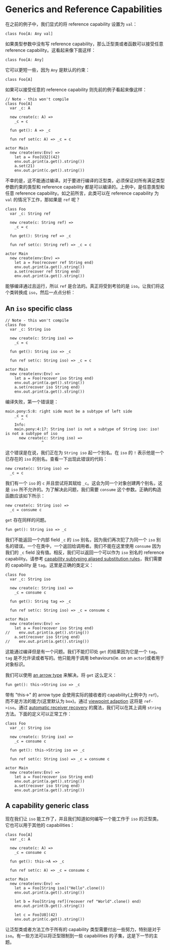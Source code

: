 # Generics and Reference Capabilities

在之前的例子中，我们显式的将 reference capability 设置为 `val`：

```pony
class Foo[A: Any val]
```

如果类型参数中没有写 reference capability，那么泛型类或者函数可以接受任意 reference capability。这看起来像下面这样：

```pony
class Foo[A: Any]
```

它可以更短一些，因为 `Any` 是默认的约束：

```pony
class Foo[A]
```

如果可以接受任意的 reference capability 则先前的例子看起来像这样：

```pony
// Note - this won't compile
class Foo[A]
  var _c: A

  new create(c: A) =>
    _c = c

  fun get(): A => _c

  fun ref set(c: A) => _c = c

actor Main
  new create(env:Env) =>
    let a = Foo[U32](42)
    env.out.print(a.get().string())
    a.set(21)
    env.out.print(c.get().string())
```


不幸的是，这不能通过编译。对于要进行编译的泛型类，必须保证对所有满足类型参数约束的类型和 reference capability 都是可以编译的。上例中，是任意类型和任意 reference capability。如之前所言，此类可以在 reference capability 为 `val` 的情况下工作，那如果是 `ref` 呢？

```pony
class Foo
  var _c: String ref

  new create(c: String ref) =>
    _c = c

  fun get(): String ref => _c

  fun ref set(c: String ref) => _c = c

actor Main
  new create(env:Env) =>
    let a = Foo(recover ref String end)
    env.out.print(a.get().string())
    a.set(recover ref String end)
    env.out.print(a.get().string())
```

能够编译通过且运行，所以 `ref` 是合法的。真正将受到考验的是 `iso`。让我们将这个类转换成 `iso`，然后一点点分析：

## An `iso` specific class

```pony
// Note - this won't compile
class Foo
  var _c: String iso

  new create(c: String iso) =>
    _c = c

  fun get(): String iso => _c

  fun ref set(c: String iso) => _c = c

actor Main
  new create(env:Env) =>
    let a = Foo(recover iso String end)
    env.out.print(a.get().string())
    a.set(recover iso String end)
    env.out.print(a.get().string())
```

编译失败，第一个错误是：

```
main.pony:5:8: right side must be a subtype of left side
    _c = c
       ^
    Info:
    main.pony:4:17: String iso! is not a subtype of String iso: iso! is not a subtype of iso
      new create(c: String iso) =>
                ^
```

这个错误是在说，我们正在为 `String iso` 起一个别名。在 `iso` 的 `!` 表示他是一个已存在的 `iso` 的别名。查看一下出现此错误的代码：

```pony
new create(c: String iso) =>
  _c = c
```

我们有一个 `iso` 的 `c` 并且尝试将其赋给 `_c`。这会为同一个对象创建两个别名，这是 `iso` 所不允许的。为了解决此问题，我们需要 `consume` 这个参数。正确的构造函数应该如下所示：

```pony
new create(c: String iso) =>
  _c = consume c
```

`get` 存在同样的问题。

```pony
fun get(): String iso => _c
```

我们不能返回一个内部 field `_c` 的 `iso` 别名，因为我们再次犯了为同一个 `iso` 别名的错误。一个在类中，一个返回给调用者。我们不能在这里使用 `consume` 因为我们的 `_c` field 没有值。相反，我们可以返回一个可以作为 `iso` 别名的 reference capability。请参考 [capability subtyping aliased substitution rules](../capabilities/capability-subtyping.html)，我们需要的 capability 是 `tag`。这里是正确的类定义：

```pony
class Foo
  var _c: String iso

  new create(c: String iso) =>
    _c = consume c

  fun get(): String tag => _c

  fun ref set(c: String iso) => _c = consume c

actor Main
  new create(env:Env) =>
    let a = Foo(recover iso String end)
//    env.out.print(a.get().string())
    a.set(recover iso String end)
//    env.out.print(a.get().string())
```

这能通过编译但是有一个问题。我们不能打印处 `get` 的结果因为它是一个 `tag`。`tag` 是不允许读或者写的。他只能用于调用 behaviours(ie. on an `actor`)或者用于对象标识。

我们可以使用 [an arrow type](../capabilities/arrow-types.html) 来解决。将 `get` 这么定义：

```pony
fun get(): this->String iso => _c
```

带有 "this->" 的 arrow type 会使用实际的接收者的 capability(上例中为 `ref`)，而不是方法的能力(这里默认为 `box`)。通过 [viewpoint adaption](../capabilities/combining-capabilities.html) 这将是 `ref->iso`。通过 [automatic receiver recovery](../capabilities/recovering-capabilities.html) 的魔法，我们可以在其上调用 `string` 方法。下面的定义可以正常工作：

```pony
class Foo
  var _c: String iso

  new create(c: String iso) =>
    _c = consume c

  fun get(): this->String iso => _c

  fun ref set(c: String iso) => _c = consume c

actor Main
  new create(env:Env) =>
    let a = Foo(recover iso String end)
    env.out.print(a.get().string())
    a.set(recover iso String end)
    env.out.print(a.get().string())
```

## A capability generic class

现在我们让 `iso` 能工作了，并且我们知道如何编写一个能工作于 `iso` 的泛型类。它也可以用于其他的 capabilities：

```pony
class Foo[A]
  var _c: A

  new create(c: A) =>
    _c = consume c

  fun get(): this->A => _c

  fun ref set(c: A) => _c = consume c

actor Main
  new create(env:Env) =>
    let a = Foo[String iso]("Hello".clone())
    env.out.print(a.get().string())

    let b = Foo[String ref](recover ref "World".clone() end)
    env.out.print(b.get().string())

    let c = Foo[U8](42)
    env.out.print(c.get().string())
```

让泛型类或者方法工作于所有的 capability 类型需要付出一些努力，特别是对于 `iso`。有一些方法可以将泛型限制到一些 capabilities 的子集，这是下一节的主题。

